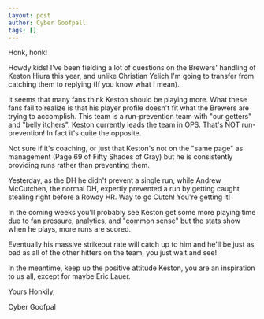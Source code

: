```yaml
---
layout: post
author: Cyber Goofpall
tags: []
---
```


Honk, honk!

Howdy kids! I've been fielding a lot of questions on the Brewers' handling of Keston Hiura this year, and unlike Christian Yelich I'm going to transfer from catching them to replying (If you know what I mean).

It seems that many fans think Keston should be playing more. What these fans fail to realize is that his player profile doesn't fit what the Brewers are trying to accomplish. This team is a run-prevention team with "our getters" and "belly itchers". Keston currently leads the team in OPS. That's NOT run-prevention! In fact it's quite the opposite.

Not sure if it's coaching, or just that Keston's not on the "same page" as management (Page 69 of Fifty Shades of Gray) but he is consistently providing runs rather than preventing them.

Yesterday, as the DH he didn't prevent a single run, while Andrew McCutchen, the normal DH, expertly prevented a run by getting caught stealing right before a Rowdy HR. Way to go Cutch! You're getting it!

In the coming weeks you'll probably see Keston get some more playing time due to fan pressure, analytics, and "common sense" but the stats show when he plays, more runs are scored.

Eventually his massive strikeout rate will catch up to him and he'll be just as bad as all of the other hitters on the team, you just wait and see!

In the meantime, keep up the positive attitude Keston, you are an inspiration to us all, except for maybe Eric Lauer.

Yours Honkily,

Cyber Goofpal